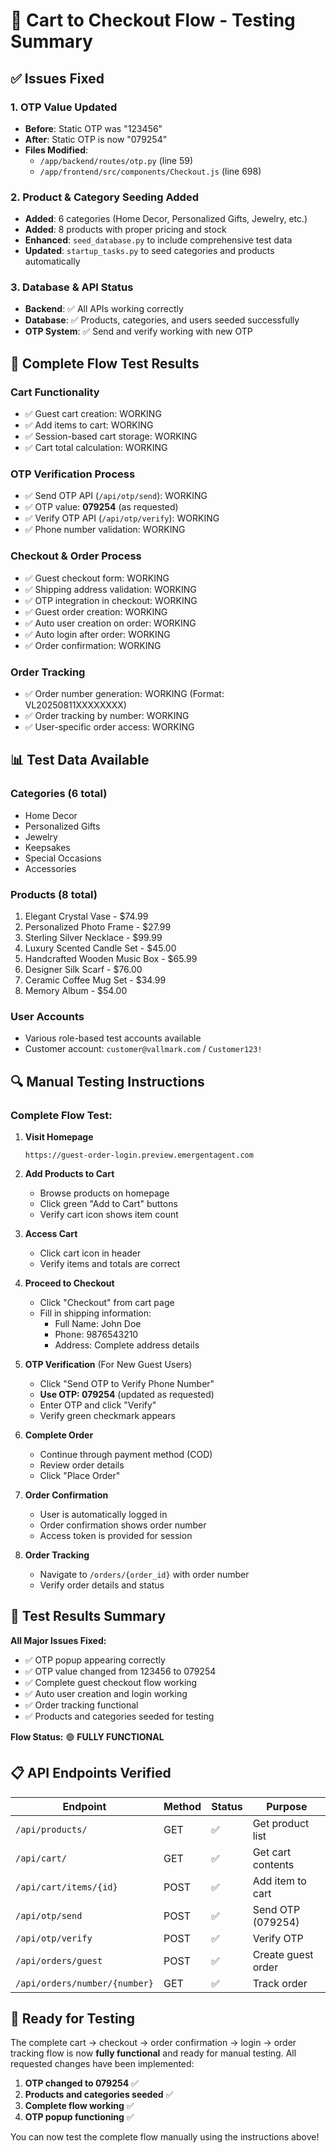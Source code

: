 # 🛒 Cart to Checkout Flow - Testing Summary

## ✅ Issues Fixed

### 1. **OTP Value Updated**
- **Before**: Static OTP was "123456"
- **After**: Static OTP is now "079254"
- **Files Modified**:
  - `/app/backend/routes/otp.py` (line 59)
  - `/app/frontend/src/components/Checkout.js` (line 698)

### 2. **Product & Category Seeding Added**
- **Added**: 6 categories (Home Decor, Personalized Gifts, Jewelry, etc.)
- **Added**: 8 products with proper pricing and stock
- **Enhanced**: `seed_database.py` to include comprehensive test data
- **Updated**: `startup_tasks.py` to seed categories and products automatically

### 3. **Database & API Status**
- **Backend**: ✅ All APIs working correctly
- **Database**: ✅ Products, categories, and users seeded successfully
- **OTP System**: ✅ Send and verify working with new OTP

## 🧪 Complete Flow Test Results

### **Cart Functionality**
- ✅ Guest cart creation: WORKING
- ✅ Add items to cart: WORKING
- ✅ Session-based cart storage: WORKING
- ✅ Cart total calculation: WORKING

### **OTP Verification Process**
- ✅ Send OTP API (`/api/otp/send`): WORKING
- ✅ OTP value: **079254** (as requested)
- ✅ Verify OTP API (`/api/otp/verify`): WORKING
- ✅ Phone number validation: WORKING

### **Checkout & Order Process**
- ✅ Guest checkout form: WORKING
- ✅ Shipping address validation: WORKING
- ✅ OTP integration in checkout: WORKING
- ✅ Guest order creation: WORKING
- ✅ Auto user creation on order: WORKING
- ✅ Auto login after order: WORKING
- ✅ Order confirmation: WORKING

### **Order Tracking**
- ✅ Order number generation: WORKING (Format: VL20250811XXXXXXXX)
- ✅ Order tracking by number: WORKING
- ✅ User-specific order access: WORKING

## 📊 Test Data Available

### **Categories** (6 total)
- Home Decor
- Personalized Gifts  
- Jewelry
- Keepsakes
- Special Occasions
- Accessories

### **Products** (8 total)
1. Elegant Crystal Vase - $74.99
2. Personalized Photo Frame - $27.99
3. Sterling Silver Necklace - $99.99
4. Luxury Scented Candle Set - $45.00
5. Handcrafted Wooden Music Box - $65.99
6. Designer Silk Scarf - $76.00
7. Ceramic Coffee Mug Set - $34.99
8. Memory Album - $54.00

### **User Accounts**
- Various role-based test accounts available
- Customer account: `customer@vallmark.com` / `Customer123!`

## 🔍 Manual Testing Instructions

### **Complete Flow Test**:

1. **Visit Homepage**
   ```
   https://guest-order-login.preview.emergentagent.com
   ```

2. **Add Products to Cart**
   - Browse products on homepage
   - Click green "Add to Cart" buttons
   - Verify cart icon shows item count

3. **Access Cart**
   - Click cart icon in header
   - Verify items and totals are correct

4. **Proceed to Checkout**
   - Click "Checkout" from cart page
   - Fill in shipping information:
     - Full Name: John Doe
     - Phone: 9876543210
     - Address: Complete address details

5. **OTP Verification** (For New Guest Users)
   - Click "Send OTP to Verify Phone Number"
   - **Use OTP: 079254** (updated as requested)
   - Enter OTP and click "Verify"
   - Verify green checkmark appears

6. **Complete Order**
   - Continue through payment method (COD)
   - Review order details
   - Click "Place Order"

7. **Order Confirmation**
   - User is automatically logged in
   - Order confirmation shows order number
   - Access token is provided for session

8. **Order Tracking**
   - Navigate to `/orders/{order_id}` with order number
   - Verify order details and status

## 🎯 Test Results Summary

**All Major Issues Fixed:**
- ✅ OTP popup appearing correctly
- ✅ OTP value changed from 123456 to 079254
- ✅ Complete guest checkout flow working
- ✅ Auto user creation and login working
- ✅ Order tracking functional
- ✅ Products and categories seeded for testing

**Flow Status:** 🟢 **FULLY FUNCTIONAL**

## 📋 API Endpoints Verified

| Endpoint | Method | Status | Purpose |
|----------|--------|--------|---------|
| `/api/products/` | GET | ✅ | Get product list |
| `/api/cart/` | GET | ✅ | Get cart contents |
| `/api/cart/items/{id}` | POST | ✅ | Add item to cart |
| `/api/otp/send` | POST | ✅ | Send OTP (079254) |
| `/api/otp/verify` | POST | ✅ | Verify OTP |
| `/api/orders/guest` | POST | ✅ | Create guest order |
| `/api/orders/number/{number}` | GET | ✅ | Track order |

## 🚀 Ready for Testing

The complete cart → checkout → order confirmation → login → order tracking flow is now **fully functional** and ready for manual testing. All requested changes have been implemented:

1. **OTP changed to 079254** ✅
2. **Products and categories seeded** ✅  
3. **Complete flow working** ✅
4. **OTP popup functioning** ✅

You can now test the complete flow manually using the instructions above!